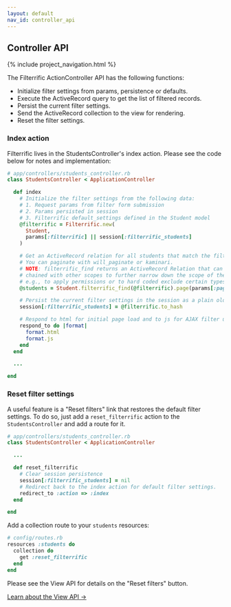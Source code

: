 ```yaml
---
layout: default
nav_id: controller_api
---
```


<div class="page-header">
  <h2>Controller API</h2>
</div>

{% include project_navigation.html %}

The Filterrific ActionController API has the following functions:

* Initialize filter settings from params, persistence or defaults.
* Execute the ActiveRecord query to get the list of filtered records.
* Persist the current filter settings.
* Send the ActiveRecord collection to the view for rendering.
* Reset the filter settings.



### Index action

Filterrific lives in the StudentsController's index action. Please see the code
below for notes and implementation:

```ruby
# app/controllers/students_controller.rb
class StudentsController < ApplicationController

  def index
    # Initialize the filter settings from the following data:
    # 1. Request params from filter form submission
    # 2. Params persisted in session
    # 3. Filterrific default_settings defined in the Student model
    @filterrific = Filterrific.new(
      Student,
      params[:filterrific] || session[:filterrific_students]
    )

    # Get an ActiveRecord relation for all students that match the filter settings.
    # You can paginate with will_paginate or kaminari.
    # NOTE: filterrific_find returns an ActiveRecord Relation that can be
    # chained with other scopes to further narrow down the scope of the list,
    # e.g., to apply permissions or to hard coded exclude certain types of records.
    @students = Student.filterrific_find(@filterrific).page(params[:page])

    # Persist the current filter settings in the session as a plain old Hash.
    session[:filterrific_students] = @filterrific.to_hash

    # Respond to html for initial page load and to js for AJAX filter updates.
    respond_to do |format|
      format.html
      format.js
    end
  end

  ...

end
```



### Reset filter settings

A useful feature is a "Reset filters" link that restores the default filter
settings. To do so, just add a `reset_filterrific` action to the `StudentsController`
and add a route for it.

```ruby
# app/controllers/students_controller.rb
class StudentsController < ApplicationController

  ...

  def reset_filterrific
    # Clear session persistence
    session[:filterrific_students] = nil
    # Redirect back to the index action for default filter settings.
    redirect_to :action => :index
  end

end
```

Add a collection route to your `students` resources:

```ruby
# config/routes.rb
resources :students do
  collection do
    get :reset_filterrific
  end
end
```

Please see the View API for details on the "Reset filters" button.



<p>
  <a href="/pages/action_view_api.html" class='btn btn-success'>Learn about the View API &rarr;</a>
</p>

